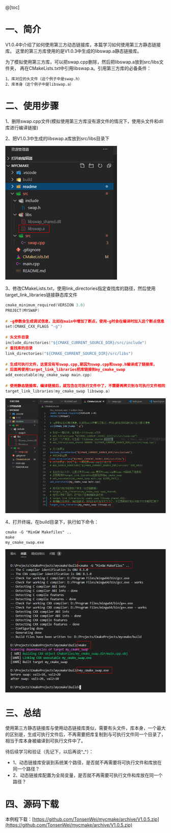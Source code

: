 @[toc]

# 一、简介

V1.0.4中介绍了如何使用第三方动态链接库，本篇学习如何使用第三方静态链接库。
这里的第三方库使用的是V1.0.3中生成的libswap.a静态链接库。

为了模拟使用第三方库，可以把swap.cpp删除，然后把libswap.a放到src/libs文件夹，
再在CMakeLists.txt中引用libswap.a。引用第三方库的必备条件：

    1、库对应的头文件（这个例子中是swap.h）
    2、库本身（这个例子中是libswap.a）

# 二、使用步骤

1、删除swap.cpp文件(模拟使用第三方库没有源文件的情况下，使用头文件和dll库进行编译链接)

2、把V1.0.3中生成的libswap.a库放到src/libs目录下

![dirs_pic](readme/../images/V105/01_dirs.png)

3、修改CMakeLists.txt，使用link_directories指定查找库的路径，然后使用target_link_libraries链接静态库文件
```c
cmake_minimum_required(VERSION 3.0)
PROJECT(MYSWAP)

# -g参数会生成调试信息，比如在main中增加了断点，使用-g时会在编译时加入这个断点信息
set(CMAKE_CXX_FLAGS "-g")

# 头文件目录
include_directories("${CMAKE_CURRENT_SOURCE_DIR}/src/include")
# 查找库的目录
link_directories("${CMAKE_CURRENT_SOURCE_DIR}/src/libs")

# 生成可执行文件，这里没有写swap.cpp,是因为swap.cpp和swap.h编译成了链接库，
# 后面再使用target_link_libraries把库链接到my_cmake_swap
add_executable(my_cmake_swap main.cpp)

# 使用静态链接库，编译链接后，就包含在可执行文件中了，不需要再拷贝到与可执行文件相同目录下
target_link_libraries(my_cmake_swap libswap.a)
```

![cmakelists](readme/../images/V105/02_cmakelists.png)

4、打开终端，在build目录下，执行如下命令：
    
    cmake -G "MinGW Makefiles" ..
    make
    my_cmake_swap.exe

![build](readme/../images/V105/03_build_run.png)


# 三、总结

使用第三方静态链接库与使用动态链接库类似，需要有头文件，库本身，一个最大的区别是，生成可执行文件后，不再需要把库复制到与可执行文件同一个目录了，相当于库本身被编译到可执行文件中了。

待后续学习和验证（先记下，以后再说^_^）：
- 1、动态链接库安装到系统某个路径，是否就不再需要将可执行文件和库放在同一个路径？
- 2、动态链接库配置为全局变量，是否就不再需要可执行文件和库放在同一个路径？

# 四、源码下载

本例程下载：[https://github.com/TonsenWei/mycmake/archive/V1.0.5.zip](https://github.com/TonsenWei/mycmake/archive/V1.0.5.zip)
